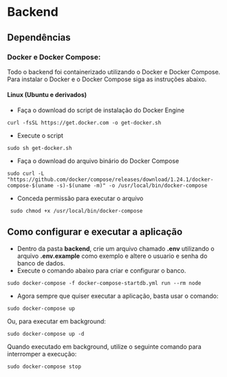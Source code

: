 # Backend
## Dependências
### Docker e Docker Compose:
Todo o backend foi containerizado utilizando o Docker e Docker Compose.
Para instalar o Docker e o Docker Compose siga as instruções abaixo.

#### Linux (Ubuntu e derivados)
- Faça o download do script de instalação do Docker Engine
```
curl -fsSL https://get.docker.com -o get-docker.sh
```
- Execute o script
```
sudo sh get-docker.sh
```
- Faça o download do arquivo binário do Docker Compose
```
sudo curl -L "https://github.com/docker/compose/releases/download/1.24.1/docker-compose-$(uname -s)-$(uname -m)" -o /usr/local/bin/docker-compose
```
- Conceda permissão para executar o arquivo
```
 sudo chmod +x /usr/local/bin/docker-compose
```

## Como configurar e executar a aplicação
- Dentro da pasta **backend**, crie um arquivo chamado **.env** utilizando o arquivo **.env.example** como exemplo e altere o
  usuario e senha do banco de dados.
- Execute o comando abaixo para criar e configurar o banco.
```
sudo docker-compose -f docker-compose-startdb.yml run --rm node
```
- Agora sempre que quiser executar a aplicação, basta usar o comando:
```
sudo docker-compose up
```
Ou, para executar em background:
```
sudo docker-compose up -d
```
Quando executado em background, utilize o seguinte comando para interromper a execução:
```
sudo docker-compose stop
```

